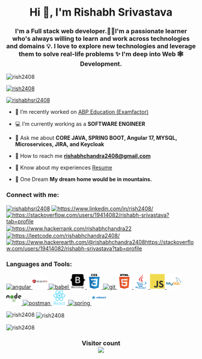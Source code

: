<h1 align="center">Hi 👋, I'm Rishabh Srivastava</h1>
<h3 align="center">I'm a Full stack web developer.👨‍💻I'm a passionate learner who's always willing to learn and work across technologies and domains 💡. I love to explore new technologies and leverage them to solve real-life problems ✨ I'm deep into Web 🕸️ Development.</h3>

<p align="left"> <img src="https://komarev.com/ghpvc/?username=rish2408&label=Profile%20views&color=0e75b6&style=flat" alt="rish2408" /> </p>

<p align="left"> <a href="https://github.com/ryo-ma/github-profile-trophy"><img src="https://github-profile-trophy.vercel.app/?username=rish2408" alt="rish2408" /></a> </p>

<p align="left"> <a href="https://twitter.com/rishabhsri2408" target="blank"><img src="https://img.shields.io/twitter/follow/rishabhsri2408?logo=twitter&style=for-the-badge" alt="rishabhsri2408" /></a> </p>

- 🏢 I’m recently worked on [ABP Education (Examfactor)](https://www.examfactor.com/)

- 💻 I’m currently working as a **SOFTWARE ENGINEER**

- 💬 Ask me about **CORE JAVA, SPRING BOOT, Angular 17, MYSQL, Microservices, JIRA, and Keycloak**

- 📧 How to reach me **rishabhchandra2408@gmail.com**

- 📄 Know about my experiences [Resume](https://drive.google.com/file/d/1OMVL_1kmw3PkLG35-vsTJErnQNSCj-4c/view?usp=share_link)

- 💭 One Dream **My dream home would be in mountains.**

<h3 align="left">Connect with me:</h3>
<p align="left">
<a href="https://twitter.com/rishabhsri2408" target="blank"><img align="center" src="https://raw.githubusercontent.com/rahuldkjain/github-profile-readme-generator/master/src/images/icons/Social/twitter.svg" alt="rishabhsri2408" height="30" width="40" /></a>
<a href="https://www.linkedin.com/in/rish2408/" target="blank"><img align="center" src="https://raw.githubusercontent.com/rahuldkjain/github-profile-readme-generator/master/src/images/icons/Social/linked-in-alt.svg" alt="https://www.linkedin.com/in/rish2408/" height="30" width="40" /></a>
<a href="https://stackoverflow.com/users/19414082/rishabh-srivastava" target="blank"><img align="center" src="https://raw.githubusercontent.com/rahuldkjain/github-profile-readme-generator/master/src/images/icons/Social/stack-overflow.svg" alt="https://stackoverflow.com/users/19414082/rishabh-srivastava?tab=profile" height="30" width="40" /></a>
<a href="https://www.hackerrank.com/https://www.hackerrank.com/rishabhchandra22" target="blank"><img align="center" src="https://raw.githubusercontent.com/rahuldkjain/github-profile-readme-generator/master/src/images/icons/Social/hackerrank.svg" alt="https://www.hackerrank.com/rishabhchandra22" height="30" width="40" /></a>
<a href="https://www.leetcode.com/https://leetcode.com/rishabhchandra2408/" target="blank"><img align="center" src="https://raw.githubusercontent.com/rahuldkjain/github-profile-readme-generator/master/src/images/icons/Social/leet-code.svg" alt="https://leetcode.com/rishabhchandra2408/" height="30" width="40" /></a>
<a href="https://www.hackerearth.com/https://www.hackerearth.com/@rishabhchandra2408https://stackoverflow.com/users/19414082/rishabh-srivastava?tab=profile" target="blank"><img align="center" src="https://raw.githubusercontent.com/rahuldkjain/github-profile-readme-generator/master/src/images/icons/Social/hackerearth.svg" alt="https://www.hackerearth.com/@rishabhchandra2408https://stackoverflow.com/users/19414082/rishabh-srivastava?tab=profile" height="30" width="40" /></a>
</p>

<h3 align="left">Languages and Tools:</h3>
<p align="left"> <a href="https://angular.io" target="_blank" rel="noreferrer"> <img src="https://angular.io/assets/images/logos/angular/angular.svg" alt="angular" width="40" height="40"/> </a> <a href="https://angular.io" target="_blank" rel="noreferrer"> <img src="https://raw.githubusercontent.com/devicons/devicon/master/icons/angularjs/angularjs-original-wordmark.svg" alt="angularjs" width="40" height="40"/> </a> <a href="https://babeljs.io/" target="_blank" rel="noreferrer"> <img src="https://www.vectorlogo.zone/logos/babeljs/babeljs-icon.svg" alt="babel" width="40" height="40"/> </a> <a href="https://getbootstrap.com" target="_blank" rel="noreferrer"> <img src="https://raw.githubusercontent.com/devicons/devicon/master/icons/bootstrap/bootstrap-plain-wordmark.svg" alt="bootstrap" width="40" height="40"/> </a> <a href="https://www.w3schools.com/css/" target="_blank" rel="noreferrer"> <img src="https://raw.githubusercontent.com/devicons/devicon/master/icons/css3/css3-original-wordmark.svg" alt="css3" width="40" height="40"/> </a> <a href="https://git-scm.com/" target="_blank" rel="noreferrer"> <img src="https://www.vectorlogo.zone/logos/git-scm/git-scm-icon.svg" alt="git" width="40" height="40"/> </a> <a href="https://www.w3.org/html/" target="_blank" rel="noreferrer"> <img src="https://raw.githubusercontent.com/devicons/devicon/master/icons/html5/html5-original-wordmark.svg" alt="html5" width="40" height="40"/> </a> <a href="https://www.java.com" target="_blank" rel="noreferrer"> <img src="https://raw.githubusercontent.com/devicons/devicon/master/icons/java/java-original.svg" alt="java" width="40" height="40"/> </a> <a href="https://developer.mozilla.org/en-US/docs/Web/JavaScript" target="_blank" rel="noreferrer"> <img src="https://raw.githubusercontent.com/devicons/devicon/master/icons/javascript/javascript-original.svg" alt="javascript" width="40" height="40"/> </a> <a href="https://www.mysql.com/" target="_blank" rel="noreferrer"> <img src="https://raw.githubusercontent.com/devicons/devicon/master/icons/mysql/mysql-original-wordmark.svg" alt="mysql" width="40" height="40"/> </a> <a href="https://nodejs.org" target="_blank" rel="noreferrer"> <img src="https://raw.githubusercontent.com/devicons/devicon/master/icons/nodejs/nodejs-original-wordmark.svg" alt="nodejs" width="40" height="40"/> </a> <a href="https://postman.com" target="_blank" rel="noreferrer"> <img src="https://www.vectorlogo.zone/logos/getpostman/getpostman-icon.svg" alt="postman" width="40" height="40"/> </a> <a href="https://reactjs.org/" target="_blank" rel="noreferrer"> <img src="https://raw.githubusercontent.com/devicons/devicon/master/icons/react/react-original-wordmark.svg" alt="react" width="40" height="40"/> </a> <a href="https://spring.io/" target="_blank" rel="noreferrer"> <img src="https://www.vectorlogo.zone/logos/springio/springio-icon.svg" alt="spring" width="40" height="40"/> </a> <a href="https://webpack.js.org" target="_blank" rel="noreferrer"> <img src="https://raw.githubusercontent.com/devicons/devicon/d00d0969292a6569d45b06d3f350f463a0107b0d/icons/webpack/webpack-original-wordmark.svg" alt="webpack" width="40" height="40"/> </a> </p>

<p><img align="left" src="https://github-readme-stats.vercel.app/api/top-langs?username=rish2408&show_icons=true&locale=en&layout=compact" alt="rish2408" /></p>

<p>&nbsp;<img align="center" src="https://github-readme-stats.vercel.app/api?username=rish2408&show_icons=true&locale=en" alt="rish2408" /></p>

<p><img align="center" src="https://github-readme-streak-stats.herokuapp.com/?user=rish2408&" alt="rish2408" /></p>

<!--------------------------------------Counters Section-------------------------------------------->

<h3 align="center"> 
  Visitor count <br>
  <img src="https://profile-counter.glitch.me/rish2408/count.svg" />
</h3>

